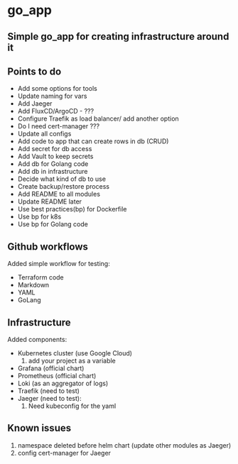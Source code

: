 # go_app

## Simple go_app for creating infrastructure around it

## Points to do

- Add some options for tools
- Update naming for vars
- Add Jaeger
- Add FluxCD/ArgoCD - ???
- Configure Traefik as load balancer/ add another option
- Do I need cert-manager ???
- Update all configs
- Add code to app that can create rows in db (CRUD)
- Add secret for db access
- Add Vault to keep secrets
- Add db for Golang code
- Add db in infrastructure
- Decide what kind of db to use
- Create backup/restore process
- Add README to all modules
- Update README later
- Use best practices(bp) for Dockerfile
- Use bp for k8s
- Use bp for Golang code

## Github workflows

Added simple workflow for testing:

- Terraform code
- Markdown
- YAML
- GoLang

## Infrastructure

Added components:

- Kubernetes cluster (use Google Cloud)
    1. add your project as a variable
- Grafana (official chart)
- Prometheus (official chart)
- Loki (as an aggregator of logs)
- Traefik (need to test)
- Jaeger (need to test):
    1. Need kubeconfig for the yaml

## Known issues

1. namespace deleted before helm chart (update other modules as Jaeger)
1. config cert-manager for Jaeger
